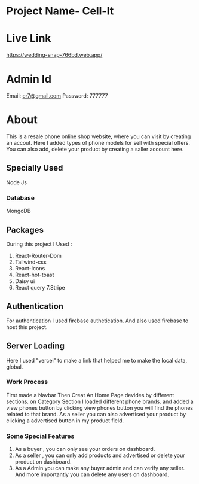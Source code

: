 # Project Name- Cell-It

# Live Link 
https://wedding-snap-766bd.web.app/

# Admin Id
Email: cr7@gmail.com
Password: 777777

# About
This is a resale phone online shop website, where you can visit by creating an accout. Here I added types of phone models for sell with special offers. You can also add, delete your product by creating a saller account here.

## Specially Used
Node Js

 ### Database
  MongoDB

 ## Packages
 During this project I Used :
 1. React-Router-Dom
 2. Tailwind-css
 3. React-Icons
 4. React-hot-toast
 5. Daisy ui
 6. React query
 7.Stripe

 ## Authentication
For authentication I used firebase authetication.
And also used firebase to host this project.
 
 ## Server Loading
Here I used "vercel" to make a link that helped me to make the local data, global.

### Work Process
First made a Navbar
Then Creat An Home Page devides by different sections. on Category Section I loaded different phone brands. and added a view phones button
by clicking view phones button you will find the phones related to that brand. As a seller you can also advertised your product by clicking a advertised button in my product field.

### Some Special Features
1. As a buyer , you can only see your orders on dashboard. 
2. As a seller , you can only  add products and advertised or delete your product on dashboard.
3. As a Admin you can make any buyer admin and can verify any seller. And more importantly you can delete any users on dashboard. 
